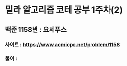 # 밀라 알고리즘 코테 공부 1주차(2)

## 백준 1158번 : 요세푸스

### 사이트 : https://www.acmicpc.net/problem/1158
### 풀이 : 